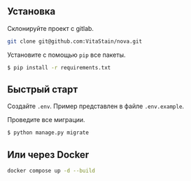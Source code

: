 ## Установка
Cклонируйте проект с gitlab.
  ```bash
  git clone git@github.com:VitaStain/nova.git
  ```
Установите с помощью `pip` все пакеты.
  ```bash
  $ pip install -r requirements.txt
 ```


## Быстрый старт
Создайте `.env`. Пример представлен в файле `.env.example`.

Проведите все миграции.
  ```bash
  $ python manage.py migrate
 ```

## Или через Docker
 ```bash
 docker compose up -d --build
 ```